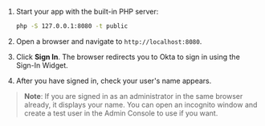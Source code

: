 1. Start your app with the built-in PHP server:

   ```bash
   php -S 127.0.0.1:8080 -t public
   ```

1. Open a browser and navigate to `http://localhost:8080`.
1. Click **Sign In**. The browser redirects you to Okta to sign in using the Sign-In Widget.
1. After you have signed in, check your user's name appears.

> **Note**: If you are signed in as an administrator in the same browser already, it displays your name. You can open an incognito window and create a test user in the Admin Console to use if you want.
